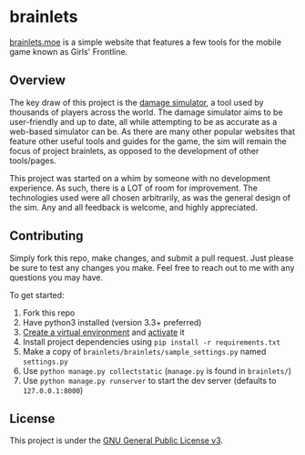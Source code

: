 # brainlets

[brainlets.moe](http://brainlets.moe) is a simple website that features a few tools for the mobile game known as Girls' Frontline.

## Overview

The key draw of this project is the [damage simulator](http://brainlets.moe/gf/sim/), a tool used by thousands of players across the world. The damage simulator aims to be user-friendly and up to date, all while attempting to be as accurate as a web-based simulator can be. As there are many other popular websites that feature other useful tools and guides for the game, the sim will remain the focus of project brainlets, as opposed to the development of other tools/pages.

This project was started on a whim by someone with no development experience. As such, there is a LOT of room for improvement. The technologies used were all chosen arbitrarily, as was the general design of the sim. Any and all feedback is welcome, and highly appreciated.

## Contributing

Simply fork this repo, make changes, and submit a pull request. Just please be sure to test any changes you make. Feel free to reach out to me with any questions you may have.

To get started:
1. Fork this repo
2. Have python3 installed (version 3.3+ preferred)
3. [Create a virtual environment](https://packaging.python.org/guides/installing-using-pip-and-virtual-environments/#creating-a-virtual-environment) and [activate](https://packaging.python.org/guides/installing-using-pip-and-virtual-environments/#activating-a-virtual-environment) it
4. Install project dependencies using `pip install -r requirements.txt`
5. Make a copy of `brainlets/brainlets/sample_settings.py` named `settings.py`
6. Use `python manage.py collectstatic` (`manage.py` is found in `brainlets/`)
6. Use `python manage.py runserver` to start the dev server (defaults to `127.0.0.1:8000`)

## License

This project is under the [GNU General Public License v3](https://github.com/umang-p/brainlets/blob/master/LICENSE.txt).
